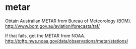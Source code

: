 # metar

Obtain Australian METAR from Bureau of Meteorology (BOM).
http://www.bom.gov.au/aviation/forecasts/taf/

If that fails, get the METAR from NOAA.
http://tgftp.nws.noaa.gov/data/observations/metar/stations/

